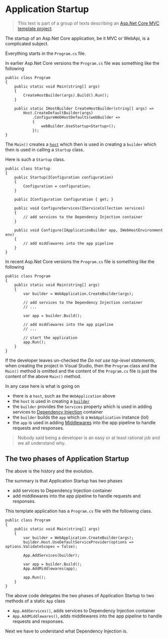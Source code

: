 # Application Startup

> This text is part of a group of texts describing an [Asp.Net Core MVC template project](ReadMe.md).

The startup of an Asp.Net Core application, be it MVC or WebApi, is a complicated subject.

Everything starts in the `Program.cs` file.

In earlier Asp.Net Core versions the `Program.cs` file was something like the following

```
public class Program
{
    public static void Main(string[] args)
    {
        CreateHostBuilder(args).Build().Run();
    }

    public static IHostBuilder CreateHostBuilder(string[] args) =>
        Host.CreateDefaultBuilder(args)
            .ConfigureWebHostDefaults(webBuilder =>
            {
                webBuilder.UseStartup<Startup>();
            });
}
```

The `Main()` creates a [`host`](https://learn.microsoft.com/en-us/aspnet/core/fundamentals/#host) which then is used in creating a `builder` which then is used in calling a `Startup` class.

Here is such a `Startup` class.

```
public class Startup
{
    public Startup(IConfiguration configuration)
    {
        Configuration = configuration;
    }

    public IConfiguration Configuration { get; }

    public void ConfigureServices(IServiceCollection services)
    {
        // add services to the Dependency Injection container
    }

    public void Configure(IApplicationBuilder app, IWebHostEnvironment env)
    {
        // add middlewares into the app pipeline
    }
}
```

In recent Asp.Net Core versions the `Program.cs` file is something like the following

```
public class Program
{
    public static void Main(string[] args)
    {
        var builder = WebApplication.CreateBuilder(args);

        // add services to the Dependency Injection container
        // ...

        var app = builder.Build();

        // add middlewares into the app pipeline
        // ...

        // start the application
        app.Run();
    }
}
```

If the developer leaves un-checked the *Do not use top-level statements*, when creating the project in Visual Studio, then the `Program` class and the `Main()` method is omitted and the content of the `Program.cs` file is just the content of the above `Main()` method.

In any case here is what is going on

- there is a `host`, such as the `WebApplication` above
- the `host` is used in creating a [`builder`](https://learn.microsoft.com/en-us/dotnet/api/microsoft.aspnetcore.builder.webapplicationbuilder)
- the `builder` provides the `Services` property which is used in adding services to [Dependency Injection](https://learn.microsoft.com/en-us/aspnet/core/fundamentals/dependency-injection) container
- the `builder` builds the `app` which is a `WebApplication` instance (lol)
- the `app` is used in adding [Middlewares](https://learn.microsoft.com/en-us/aspnet/core/fundamentals/middleware) into the app pipeline to handle requests and responses.

> Nobody said being a developer is an easy or at least rational job and we all understand why.

## The two phases of Application Startup

The above is the history and the evolution.

The summary is that Application Startup has two phases

- add services to Dependency Injection container
- add middlewares into the app pipeline to handle requests and responses.

This template application has a `Program.cs` file with the following class.

```
public class Program
{
    public static void Main(string[] args)
    {
        var builder = WebApplication.CreateBuilder(args);
        builder.Host.UseDefaultServiceProvider(options => options.ValidateScopes = false);
        
        App.AddServices(builder);
        
        var app = builder.Build();
        App.AddMiddlewares(app);
        
        app.Run();
    }
}
```

The above code delegates the two phases of Application Startup to two methods of a static `App` class

- `App.AddServices()`, adds services to Dependency Injection container
- `App.AddMiddlewares()`, adds middlewares into the app pipeline to handle requests and responses.

Next we have to understand what Dependency Injection is.
